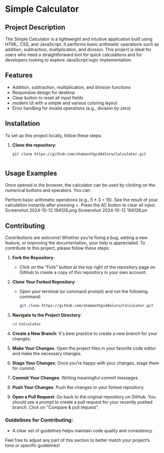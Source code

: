 # Simple Calculator

## Project Description
The Simple Calculator is a lightweight and intuitive application built using HTML, CSS, and JavaScript. It performs basic arithmetic operations such as addition, subtraction, multiplication, and division. This project is ideal for users who need a straightforward tool for quick calculations and for developers looking to explore JavaScript logic implementation.

## Features
- Addition, subtraction, multiplication, and division functions
- Responsive design for desktop 
- Clear button to reset all input fields
- modern UI with a simple and various coloring layout
- Error handling for invalid operations (e.g., division by zero)

## Installation
To set up this project locally, follow these steps:

1. **Clone the repository**:
   ```terminal
   git clone https://github.com/shamanthgiddaluru/Calculator.git


##  Usage Examples
Once opened in the browser, the calculator can be used by clicking on the numerical buttons and operators. You can:

Perform basic arithmetic operations (e.g., 5 * 3 = 15).
See the result of your calculation instantly after pressing =.
Press the AC button to clear all input.
Screenshot 2024-10-12 194126.png
Screenshot 2024-10-12 194138.pn

## Contributing

Contributions are welcome! Whether you’re fixing a bug, adding a new feature, or improving the documentation, your help is appreciated. To contribute to this project, please follow these steps:

1. **Fork the Repository**:
   - Click on the "Fork" button at the top right of the repository page on GitHub to create a copy of this repository in your own account.

2. **Clone Your Forked Repository**:
   - Open your terminal (or command prompt) and run the following command:
     ```bash
     git clone https://github.com/shamanthgiddaluru/Calculator.git
     ```

3. **Navigate to the Project Directory**:
   ```bash
   cd Calculator

4. **Create a New Branch**: It's best practice to create a new branch for your changes.

5. **Make Your Changes**: Open the project files in your favorite code editor and make the necessary changes.

6. **Stage Your Changes**: Once you’re happy with your changes, stage them for commit.

7. **Commit Your Changes**:  Writing meaningful commit messages.

8. **Push Your Changes**: Push the changes to your forked repository.

9. **Open a Pull Request**: Go back to the original repository on GitHub. You should see a prompt to create a pull request for your recently pushed branch. Click on "Compare & pull request".

### Guidelines for Contributing:
- A clear set of guidelines helps maintain code quality and consistency.

Feel free to adjust any part of this section to better match your project’s tone or specific guidelines!

